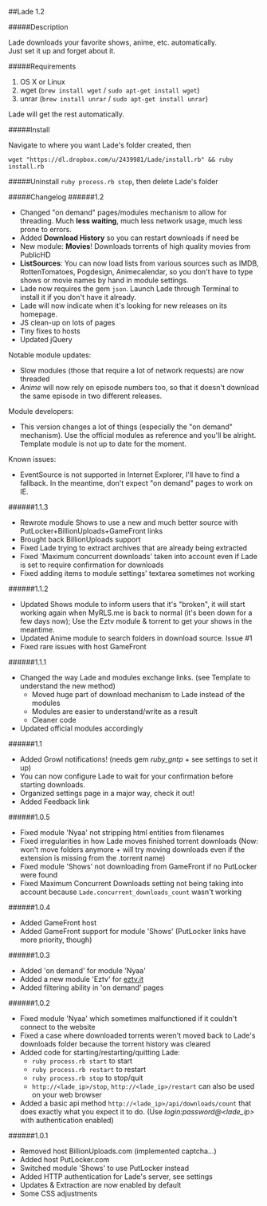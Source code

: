 ##Lade 1.2

#####Description

Lade downloads your favorite shows, anime, etc. automatically.<br>Just set it up and forget about it.


#####Requirements
1. OS X or Linux
2. wget (`brew install wget` / `sudo apt-get install wget`)
3. unrar (`brew install unrar` / `sudo apt-get install unrar`)

Lade will get the rest automatically.

#####Install

Navigate to where you want Lade's folder created, then

`wget "https://dl.dropbox.com/u/2439981/Lade/install.rb" && ruby install.rb`

#####Uninstall
`ruby process.rb stop`, then delete Lade's folder

#####Changelog
######1.2
- Changed "on demand" pages/modules mechanism to allow for threading. Much **less waiting**, much less network usage, much less prone to errors.
- Added **Download History** so you can restart downloads if need be
- New module: **Movies**! Downloads torrents of high quality movies from PublicHD
- **ListSources**: You can now load lists from various sources such as IMDB, RottenTomatoes, Pogdesign, Animecalendar, so you don't have to type shows or movie names by hand in module settings.
- Lade now requires the gem `json`. Launch Lade through Terminal to install it if you don't have it already.
- Lade will now indicate when it's looking for new releases on its homepage.
- JS clean-up on lots of pages
- Tiny fixes to hosts
- Updated jQuery

Notable module updates:

- Slow modules (those that require a lot of network requests) are now threaded
- *Anime* will now rely on episode numbers too, so that it doesn't download the same episode in two different releases.


Module developers:

- This version changes a lot of things (especially the "on demand" mechanism). Use the official modules as reference and you'll be alright. Template module is not up to date for the moment.

Known issues:

- EventSource is not supported in Internet Explorer, I'll have to find a fallback. In the meantime, don't expect "on demand" pages to work on IE.

######1.1.3
- Rewrote module Shows to use a new and much better source with PutLocker+BillionUploads+GameFront links
- Brought back BillionUploads support
- Fixed Lade trying to extract archives that are already being extracted
- Fixed 'Maximum concurrent downloads' taken into account even if Lade is set to require confirmation for downloads
- Fixed adding items to module settings' textarea sometimes not working

######1.1.2
- Updated Shows module to inform users that it's "broken", it will start working again when MyRLS.me is back to normal (it's been down for a few days now); Use the Eztv module & torrent to get your shows in the meantime.
- Updated Anime module to search folders in download source. Issue #1
- Fixed rare issues with host GameFront

######1.1.1
- Changed the way Lade and modules exchange links. (see Template to understand the new method)
	- Moved huge part of download mechanism to Lade instead of the modules
	- Modules are easier to understand/write as a result
	- Cleaner code
- Updated official modules accordingly

######1.1
- Added Growl notifications! (needs gem *ruby_gntp* + see settings to set it up)
- You can now configure Lade to wait for your confirmation before starting downloads.
- Organized settings page in a major way, check it out!
- Added Feedback link


######1.0.5
- Fixed module 'Nyaa' not stripping html entities from filenames
- Fixed irregularities in how Lade moves finished torrent downloads (Now: won't move folders anymore + will try moving downloads even if the extension is missing from the .torrent name)
- Fixed module 'Shows' not downloading from GameFront if no PutLocker were found
- Fixed Maximum Concurrent Downloads setting not being taking into account because `Lade.concurrent_downloads_count` wasn't working

######1.0.4
- Added GameFront host
- Added GameFront support for module 'Shows' (PutLocker links have more priority, though)

######1.0.3
- Added 'on demand' for module 'Nyaa'
- Added a new module 'Eztv' for [eztv.it](eztv.it)
- Added filtering ability in 'on demand' pages

######1.0.2
- Fixed module 'Nyaa' which sometimes malfunctioned if it couldn't connect to the website
- Fixed a case where downloaded torrents weren't moved back to Lade's downloads folder because the torrent history was cleared
- Added code for starting/restarting/quitting Lade:
	- `ruby process.rb start` to start
	- `ruby process.rb restart` to restart
	- `ruby process.rb stop` to stop/quit
	- `http://<lade_ip>/stop`, `http://<lade_ip>/restart` can also be used on your web browser
- Added a basic api method `http://<lade_ip>/api/downloads/count` that does exactly what you expect it to do. (Use *login:password@<lade_ip>* with authentication enabled)
	
######1.0.1
- Removed host BillionUploads.com (implemented captcha…)
- Added host PutLocker.com
- Switched module 'Shows' to use PutLocker instead
- Added HTTP authentication for Lade's server, see settings
- Updates & Extraction are now enabled by default
- Some CSS adjustments